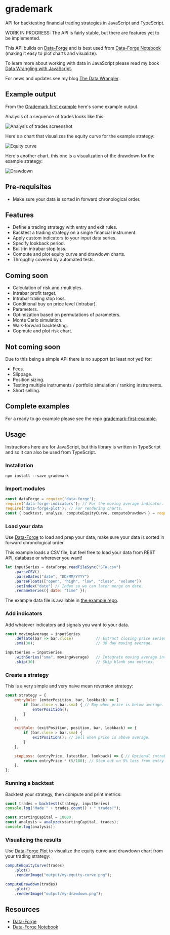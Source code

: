 # grademark

API for backtesting financial trading strategies in JavaScript and TypeScript.

WORK IN PROGRESS: The API is fairly stable, but there are features yet to be implemented.

This API builds on [Data-Forge](http://data-forge-js.com/) and is best used from [Data-Forge Notebook](http://www.data-forge-notebook.com/) (making it easy to plot charts and visualize).

To learn more about working with data in JavaScript please read my book [Data Wrangling with JavaScript](http://bit.ly/2t2cJu2).

For news and updates see my blog [The Data Wrangler](http://www.the-data-wrangler.com/).

## Example output

From the [Grademark first example](https://github.com/ashleydavis/grademark-first-example) here's some example output. 

Analysis of a sequence of trades looks like this:

![Analysis of trades screenshot](https://github.com/ashleydavis/grademark-first-example/blob/master/output/analysis-screenshot.png)

Here's a chart that visualizes the equity curve for the example strategy:

![Equity curve](https://github.com/ashleydavis/grademark-first-example/blob/master/output/my-equity-curve-pct.png)

Here's another chart, this one is a visualization of the drawdown for the example strategy:

![Drawdown](https://github.com/ashleydavis/grademark-first-example/blob/master/output/my-drawdown-pct.png)

## Pre-requisites

- Make sure your data is sorted in forward chronological order. 

## Features

- Define a trading strategy with entry and exit rules.
- Backtest a trading strategy on a single financial instrument.
- Apply custom indicators to your input data series.
- Specify lookback period.
- Built-in intrabar stop loss.
- Compute and plot equity curve and drawdown charts.
- Throughly covered by automated tests.

## Coming soon

- Calculation of risk and rmultiples.
- Intrabar profit target.
- Intrabar trailing stop loss.
- Conditional buy on price level (intrabar).
- Parameters.
- Optimization based on permutations of parameters.
- Monte Carlo simulation.
- Walk-forward backtesting.
- Copmute and plot risk chart.

## Not coming soon

Due to this being a simple API there is no support (at least not yet) for:

- Fees.
- Slippage.
- Position sizing.
- Testing multiple instruments / portfolio simulation / ranking instruments.
- Short selling.

## Complete examples

For a ready to go example please see the repo [grademark-first-example](https://github.com/ashleydavis/grademark-first-example).

## Usage

Instructions here are for JavaScript, but this library is written in TypeScript and so it can also be used from TypeScript.

### Installation

    npm install --save grademark

### Import modules

```javascript
const dataForge = require('data-forge');
require('data-forge-indicators'); // For the moving average indicator.
require('data-forge-plot'); // For rendering charts.
const { backtest, analyze, computeEquityCurve, computeDrawdown } = require('grademark');
```

### Load your data

Use [Data-Forge](http://data-forge-js.com/) to load and prep your data, make sure your data is sorted in forward chronological order.

This example loads a CSV file, but feel free to load your data from REST API, database or wherever you want!

```javascript
let inputSeries = dataForge.readFileSync("STW.csv")
    .parseCSV()
    .parseDates("date", "DD/MM/YYYY")
    .parseFloats(["open", "high", "low", "close", "volume"])
    .setIndex("date") // Index so we can later merge on date.
    .renameSeries({ date: "time" });
```
The example data file is available in [the example repo](https://github.com/ashleydavis/grademark-first-example).

### Add indicators

Add whatever indicators and signals you want to your data.

```javascript
const movingAverage = inputSeries
    .deflate(bar => bar.close)          // Extract closing price series.
    .sma(30);                           // 30 day moving average.

inputSeries = inputSeries
    .withSeries("sma", movingAverage)   // Integrate moving average into data, indexed on date.
    .skip(30)                           // Skip blank sma entries.
```

### Create a strategy

This is a very simple and very naive mean reversion strategy:

```javascript
const strategy = {
    entryRule: (enterPosition, bar, lookback) => {
        if (bar.close < bar.sma) { // Buy when price is below average.
            enterPosition();
        }
    },

    exitRule: (exitPosition, position, bar, lookback) => {
        if (bar.close > bar.sma) {
            exitPosition(); // Sell when price is above average.
        }
    },

    stopLoss: (entryPrice, latestBar, lookback) => { // Optional intrabar stop loss.
        return entryPrice * (5/100); // Stop out on 5% loss from entry price.
    },
};
```

### Running a backtest

Backtest your strategy, then compute and print metrics:

```javascript
const trades = backtest(strategy, inputSeries)
console.log("Made " + trades.count() + " trades!");

const startingCapital = 10000;
const analysis = analyze(startingCapital, trades);
console.log(analysis);
```

### Visualizing the results

Use [Data-Forge Plot](https://github.com/data-forge/data-forge-plot) to visualize the equity curve and drawdown chart from your trading strategy:

```javascript
computeEquityCurve(trades)
    .plot()
    .renderImage("output/my-equity-curve.png");

computeDrawdown(trades)
    .plot()
    .renderImage("output/my-drawdown.png");
```


## Resources

- [Data-Forge](http://data-forge-js.com/)
- [Data-Forge Notebook](http://www.data-forge-notebook.com/)
